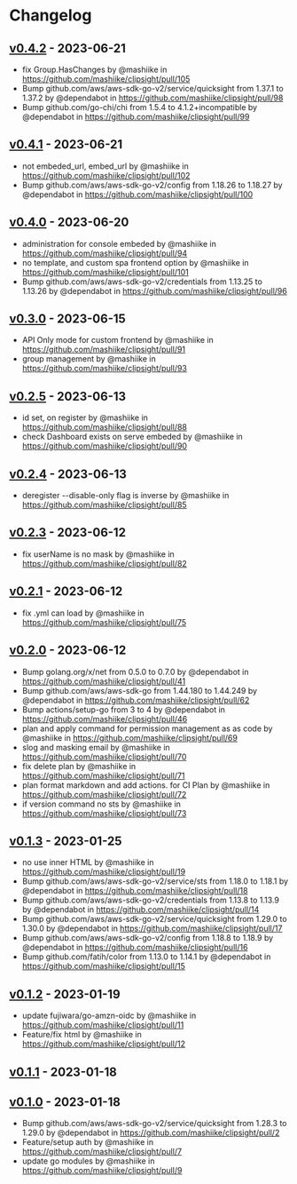 # Changelog
## [v0.4.2](https://github.com/mashiike/clipsight/compare/v0.4.1...v0.4.2) - 2023-06-21
- fix Group.HasChanges by @mashiike in https://github.com/mashiike/clipsight/pull/105
- Bump github.com/aws/aws-sdk-go-v2/service/quicksight from 1.37.1 to 1.37.2 by @dependabot in https://github.com/mashiike/clipsight/pull/98
- Bump github.com/go-chi/chi from 1.5.4 to 4.1.2+incompatible by @dependabot in https://github.com/mashiike/clipsight/pull/99

## [v0.4.1](https://github.com/mashiike/clipsight/compare/v0.4.0...v0.4.1) - 2023-06-21
- not embeded_url, embed_url by @mashiike in https://github.com/mashiike/clipsight/pull/102
- Bump github.com/aws/aws-sdk-go-v2/config from 1.18.26 to 1.18.27 by @dependabot in https://github.com/mashiike/clipsight/pull/100

## [v0.4.0](https://github.com/mashiike/clipsight/compare/v0.3.0...v0.4.0) - 2023-06-20
- administration for console embeded by @mashiike in https://github.com/mashiike/clipsight/pull/94
- no template, and custom spa frontend option by @mashiike in https://github.com/mashiike/clipsight/pull/101
- Bump github.com/aws/aws-sdk-go-v2/credentials from 1.13.25 to 1.13.26 by @dependabot in https://github.com/mashiike/clipsight/pull/96

## [v0.3.0](https://github.com/mashiike/clipsight/compare/v0.2.5...v0.3.0) - 2023-06-15
- API Only mode for custom frontend by @mashiike in https://github.com/mashiike/clipsight/pull/91
- group management by @mashiike in https://github.com/mashiike/clipsight/pull/93

## [v0.2.5](https://github.com/mashiike/clipsight/compare/v0.2.4...v0.2.5) - 2023-06-13
- id set, on register by @mashiike in https://github.com/mashiike/clipsight/pull/88
- check Dashboard exists on serve embeded by @mashiike in https://github.com/mashiike/clipsight/pull/90

## [v0.2.4](https://github.com/mashiike/clipsight/compare/v0.2.3...v0.2.4) - 2023-06-13
- deregister --disable-only flag is inverse by @mashiike in https://github.com/mashiike/clipsight/pull/85

## [v0.2.3](https://github.com/mashiike/clipsight/compare/v0.2.2...v0.2.3) - 2023-06-12
- fix userName is no mask by @mashiike in https://github.com/mashiike/clipsight/pull/82

## [v0.2.1](https://github.com/mashiike/clipsight/compare/v0.2.0...v0.2.1) - 2023-06-12
- fix .yml can load by @mashiike in https://github.com/mashiike/clipsight/pull/75

## [v0.2.0](https://github.com/mashiike/clipsight/compare/v0.1.3...v0.2.0) - 2023-06-12
- Bump golang.org/x/net from 0.5.0 to 0.7.0 by @dependabot in https://github.com/mashiike/clipsight/pull/41
- Bump github.com/aws/aws-sdk-go from 1.44.180 to 1.44.249 by @dependabot in https://github.com/mashiike/clipsight/pull/62
- Bump actions/setup-go from 3 to 4 by @dependabot in https://github.com/mashiike/clipsight/pull/46
- plan and apply command for permission management as as code by @mashiike in https://github.com/mashiike/clipsight/pull/69
- slog and masking email by @mashiike in https://github.com/mashiike/clipsight/pull/70
- fix delete plan by @mashiike in https://github.com/mashiike/clipsight/pull/71
- plan format markdown and add actions. for CI Plan by @mashiike in https://github.com/mashiike/clipsight/pull/72
- if version command no sts by @mashiike in https://github.com/mashiike/clipsight/pull/73

## [v0.1.3](https://github.com/mashiike/clipsight/compare/v0.1.2...v0.1.3) - 2023-01-25
- no use inner HTML by @mashiike in https://github.com/mashiike/clipsight/pull/19
- Bump github.com/aws/aws-sdk-go-v2/service/sts from 1.18.0 to 1.18.1 by @dependabot in https://github.com/mashiike/clipsight/pull/18
- Bump github.com/aws/aws-sdk-go-v2/credentials from 1.13.8 to 1.13.9 by @dependabot in https://github.com/mashiike/clipsight/pull/14
- Bump github.com/aws/aws-sdk-go-v2/service/quicksight from 1.29.0 to 1.30.0 by @dependabot in https://github.com/mashiike/clipsight/pull/17
- Bump github.com/aws/aws-sdk-go-v2/config from 1.18.8 to 1.18.9 by @dependabot in https://github.com/mashiike/clipsight/pull/16
- Bump github.com/fatih/color from 1.13.0 to 1.14.1 by @dependabot in https://github.com/mashiike/clipsight/pull/15

## [v0.1.2](https://github.com/mashiike/clipsight/compare/v0.1.1...v0.1.2) - 2023-01-19
- update fujiwara/go-amzn-oidc by @mashiike in https://github.com/mashiike/clipsight/pull/11
- Feature/fix html by @mashiike in https://github.com/mashiike/clipsight/pull/12

## [v0.1.1](https://github.com/mashiike/clipsight/compare/v0.1.0...v0.1.1) - 2023-01-18

## [v0.1.0](https://github.com/mashiike/clipsight/commits/v0.1.0) - 2023-01-18
- Bump github.com/aws/aws-sdk-go-v2/service/quicksight from 1.28.3 to 1.29.0 by @dependabot in https://github.com/mashiike/clipsight/pull/2
- Feature/setup auth by @mashiike in https://github.com/mashiike/clipsight/pull/7
- update go modules by @mashiike in https://github.com/mashiike/clipsight/pull/9
